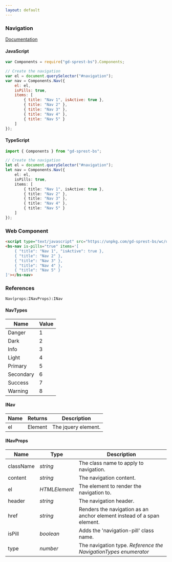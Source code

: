 ```yaml
---
layout: default
---
```


### Navigation
[Documentation](https://getbootstrap.com/docs/4.1/components/navs)

<div id="navigationDemo"></div>

#### JavaScript
```js
var Components = require("gd-sprest-bs").Components;

// Create the navigation
var el = document.querySelector("#navigation");
var nav = Components.Nav({
    el: el,
    isPills: true,
    items: [
        { title: "Nav 1", isActive: true },
        { title: "Nav 2" },
        { title: "Nav 3" },
        { title: "Nav 4" },
        { title: "Nav 5" }
    ]
});
```

#### TypeScript

```ts
import { Components } from "gd-sprest-bs";

// Create the navigation
let el = document.querySelector("#navigation");
let nav = Components.Nav({
    el: el,
    isPills: true,
    items: [
        { title: "Nav 1", isActive: true },
        { title: "Nav 2" },
        { title: "Nav 3" },
        { title: "Nav 4" },
        { title: "Nav 5" }
    ]
});
```

### Web Component

```html
<script type="text/javascript" src="https://unpkg.com/gd-sprest-bs/wc/dist/gd-sprest-bs.js"></script>
<bs-nav is-pills="true" items='[
    { "title": "Nav 1", "isActive": true },
    { "title": "Nav 2" },
    { "title": "Nav 3" },
    { "title": "Nav 4" },
    { "title": "Nav 5" }
]'></bs-nav>
```

<bs-nav is-pills="true" items='[
    { "title": "Nav 1", "isActive": true },
    { "title": "Nav 2" },
    { "title": "Nav 3" },
    { "title": "Nav 4" },
    { "title": "Nav 5" }
]'></bs-nav>

### References

```
Nav(props:INavProps):INav
```

#### NavTypes

| Name | Value |
| --- | --- |
| Danger | 1 |
| Dark | 2 |
| Info | 3 |
| Light | 4 |
| Primary | 5 |
| Secondary | 6 |
| Success | 7 |
| Warning | 8 |

#### INav

| Name | Returns | Description |
| --- | --- | --- |
| el | Element | The jquery element. |

#### INavProps

| Name | Type | Description |
| --- | --- | --- |
| className | _string_ | The class name to apply to navigation. |
| content | _string_ | The navigation content. |
| el | _HTMLElement_ | The element to render the navigation to. |
| header | _string_ | The navigation header. |
| href | _string_ | Renders the navigation as an anchor element instead of a span element. |
| isPill | _boolean_ | Adds the 'navigation-pill' class name. |
| type | _number_ | The navigation type. _Reference the NavigationTypes enumerator_ |

<script type="text/javascript">
    // Wait for the window to be loaded
    window.addEventListener("load", function() {
        // See if a navigation exists
        var navigation = document.querySelector("#navigationDemo");
        if(navigation) {
            // Render the navigation
            $REST.Components.Nav({
                el: navigation,
                isPills: true,
                items: [
                    { title: "Nav 1", isActive: true },
                    { title: "Nav 2" },
                    { title: "Nav 3" },
                    { title: "Nav 4" },
                    { title: "Nav 5" }
                ]
            });
        }
    });
</script>